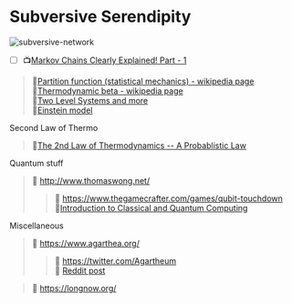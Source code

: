 # Subversive Serendipity 
![subversive-network](https://user-images.githubusercontent.com/111261353/215251057-2a92883b-aff6-42da-b735-61205deaa26f.png)  

- [ ] 📺[Markov Chains Clearly Explained! Part - 1](https://www.youtube.com/watch?v=i3AkTO9HLXo&list=TLPQMTgwMTIwMjMWNHnxbFgtrA&index=2)
 


> 🔗[Partition function (statistical mechanics) - wikipedia page](https://en.wikipedia.org/wiki/Partition_function_(statistical_mechanics)#Canonical_partition_function)  
> 🔗[Thermodynamic beta - wikipedia page](https://en.wikipedia.org/wiki/Thermodynamic_beta)      
> 🔗[Two Level Systems and more](http://home.thep.lu.se/~larsg/Site/SM2.pdf)  
> 📘[Einstein model](https://solidstate.quantumtinkerer.tudelft.nl/1_einstein_model/)

Second Law of Thermo
> 🔗[The 2nd Law of Thermodynamics -- A Probablistic Law](https://www.compadre.org/nexusph/course/view.cfm?ID=482)   

Quantum stuff
> 🔗 http://www.thomaswong.net/  
>> 🎲 https://www.thegamecrafter.com/games/qubit-touchdown   
>> 📖[Introduction to Classical and Quantum Computing](http://www.thomaswong.net/introduction-to-classical-and-quantum-computing-1e3p.pdf)

Miscellaneous 
> 🔗 https://www.agarthea.org/  
>> 🐤 https://twitter.com/Agartheum  
>> 🤖 [Reddit post](https://www.reddit.com/r/conspiracy/comments/yxkvxe/introducing_agarthea_agartheum/)

> 🔗 https://longnow.org/  
